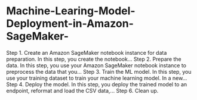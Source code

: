 # Machine-Learing-Model-Deployment-in-Amazon-SageMaker-
Step 1. Create an Amazon SageMaker notebook instance for data preparation. In this step, you create the notebook... Step 2. Prepare the data. In this step, you use your Amazon SageMaker notebook instance to preprocess the data that you... Step 3. Train the ML model. In this step, you use your training dataset to train your machine learning model. In a new... Step 4. Deploy the model. In this step, you deploy the trained model to an endpoint, reformat and load the CSV data,... Step 6. Clean up.
